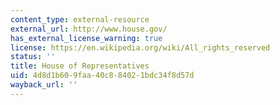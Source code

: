 ```yaml
---
content_type: external-resource
external_url: http://www.house.gov/
has_external_license_warning: true
license: https://en.wikipedia.org/wiki/All_rights_reserved
status: ''
title: House of Representatives
uid: 4d8d1b60-9faa-40c8-8402-1bdc34f8d57d
wayback_url: ''
---
```

